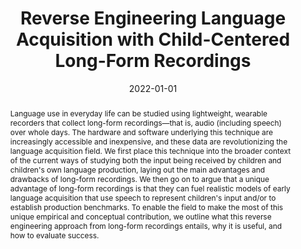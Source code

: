 ---
title: "Reverse Engineering Language Acquisition with Child-Centered Long-Form Recordings"
collection: publications
paperurl: 'https://www.annualreviews.org/doi/full/10.1146/annurev-linguistics-031120-122120'
link: https://www.annualreviews.org/doi/full/10.1146/annurev-linguistics-031120-122120
type: publications
date: 2022-01-01
venue: 'Annual Review of Linguistics'
authors: Lavechin M., Seyssel M., <b>Gautheron L.</b>, Dupoux E., Cristia A.
credit: 'Writing - Review &amp; Editing'
abstract: "Language use in everyday life can be studied using lightweight, wearable recorders that collect long-form recordings—that is, audio (including speech) over whole days. The hardware and software underlying this technique are increasingly accessible and inexpensive, and these data are revolutionizing the language acquisition field. We first place this technique into the broader context of the current ways of studying both the input being received by children and children&apos;s own language production, laying out the main advantages and drawbacks of long-form recordings. We then go on to argue that a unique advantage of long-form recordings is that they can fuel realistic models of early language acquisition that use speech to represent children&apos;s input and/or to establish production benchmarks. To enable the field to make the most of this unique empirical and conceptual contribution, we outline what this reverse engineering approach from long-form recordings entails, why it is useful, and how to evaluate success."
citation: ' Marvin Lavechin,  Maureen Seyssel,  Lucas Gautheron,  Emmanuel Dupoux,  Alejandrina Cristia, &quot;Reverse Engineering Language Acquisition with Child-Centered Long-Form Recordings.&quot; Annual Review of Linguistics, 2022.'
---